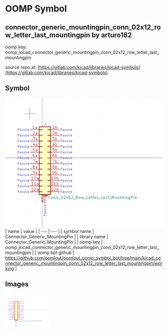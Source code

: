 # OOMP Symbol  
## connector_generic_mountingpin_conn_02x12_row_letter_last_mountingpin  by arturo182  
  
oomp key: oomp_kicad_connector_generic_mountingpin_conn_02x12_row_letter_last_mountingpin  
  
source repo at: [https://gitlab.com/kicad/libraries/kicad-symbols](https://gitlab.com/kicad/libraries/kicad-symbols)  
## Symbol  
  
[![working.png](working_600.png)](working.png)  
| name | value | 
| --- | --- | 
| symbol name | Connector_Generic_MountingPin | 
| library name | Connector_Generic_MountingPin | 
| oomp key | oomp_kicad_connector_generic_mountingpin_conn_02x12_row_letter_last_mountingpin | 
| oomp bot github | https://github.com/oomlout/oomlout_oomp_symbol_bot/tree/main/kicad_connector_generic_mountingpin_conn_02x12_row_letter_last_mountingpin/working | 
## Images  
  
[![working.png](working_140.png)](working.png)  
